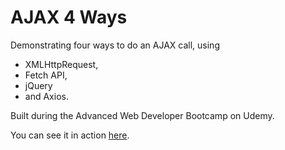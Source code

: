 # AJAX 4 Ways

Demonstrating four ways to do an AJAX call, using

* XMLHttpRequest,
* Fetch API,
* jQuery
* and Axios.

Built during the Advanced Web Developer Bootcamp on Udemy.

You can see it in action [here](https://crapp80.github.io/AJAX_4ways/).
